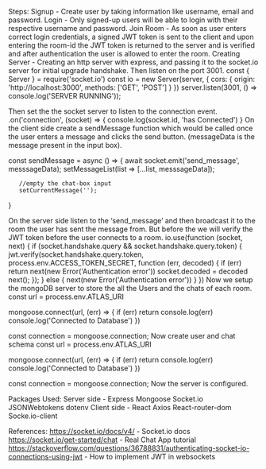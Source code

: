 Steps:
  Signup - Create user by taking information like username, email and password.
  Login - Only signed-up users will be able to login with their respective username and password.
  Join Room - As soon as user enters correct login credentials, a signed JWT token is sent to the client and upon entering the room-id the JWT token is returned to the server and is verified and after authentication the user is allowed to enter the room.
  Creating Server - Creating an http server with express, and passing it to the socket.io server for initial upgrade handshake. Then listen on the port 3001.
  const { Server } = require('socket.io')
  const io = new Server(server, {
      cors: {
        origin: 'http://localhost:3000',
        methods: ['GET', 'POST']
      }
  })
  server.listen(3001, () => console.log('SERVER RUNNING'));
  
Then set the the socket server to listen to the connection event.
  .on('connection', (socket) => {
  console.log(socket.id, 'has Connected')
  }
On the client side create a sendMessage function which would be called once the user enters a message and clicks the send button. (messageData is the message present in the input box).

  const sendMessage = async () => {
  await socket.emit('send_message', messsageData);
       setMessageList(list => [...list, messsageData]);

       //empty the chat-box input
       setCurrentMessage('');
  }
  
On the server side listen to the ‘send_message’ and then broadcast it to the room the user has sent the message from. But before the we will verify the JWT token before the user connects to a room.
  io.use(function (socket, next) {
    if (socket.handshake.query && socket.handshake.query.token)  {
     jwt.verify(socket.handshake.query.token, process.env.ACCESS_TOKEN_SECRET, function (err, decoded) {
       if (err) return next(new Error('Authentication error'))
            socket.decoded = decoded
            next();
        });
    }
    else {
        next(new Error('Authentication error'))
    }
  })
Now we setup the mongoDB server to store the all the Users and the chats of each room.
  const url = process.env.ATLAS_URI

  mongoose.connect(url, (err) => {
  if (err) return console.log(err)
   console.log('Connected to Database')
  })

  const connection = mongoose.connection;
  Now create user and chat schema
  const url = process.env.ATLAS_URI

  mongoose.connect(url, (err) => {
   if (err) return console.log(err)
   console.log('Connected to Database')
  })
 
  const connection = mongoose.connection;
Now the server is configured.

Packages Used:
  Server side -
    Express 
    Mongoose
    Socket.io
    JSONWebtokens
    dotenv
  Client side -
    React
    Axios
    React-router-dom
    Socke.io-client


References:
  https://socket.io/docs/v4/ - Socket.io docs
  https://socket.io/get-started/chat - Real Chat App tutorial
  https://stackoverflow.com/questions/36788831/authenticating-socket-io-connections-using-jwt - How to implement JWT in websockets


